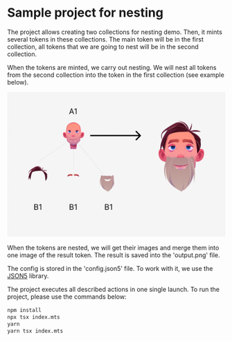 # Sample project for nesting

The project allows creating two collections for nesting demo. Then, it mints several tokens in these collections.
The main token will be in the first collection, all tokens that we are going to nest will be in the second collection.

When the tokens are minted, we carry out nesting. We will nest all tokens from the second collection into the token in 
the first collection (see example below).   

![Example](./example.png "This is how it works!") 

When the tokens are nested, we will get their images and merge them into one image of the result token. The result is saved into
the 'output.png' file. 

The config is stored in the 'config.json5' file. To work with it, we use the [JSON5](https://json5.org/) library. 

The project executes all described actions in one single launch. To run the project, please use the commands below: 

```bash:no-line-numbers
npm install
npx tsx index.mts
yarn 
yarn tsx index.mts
```
